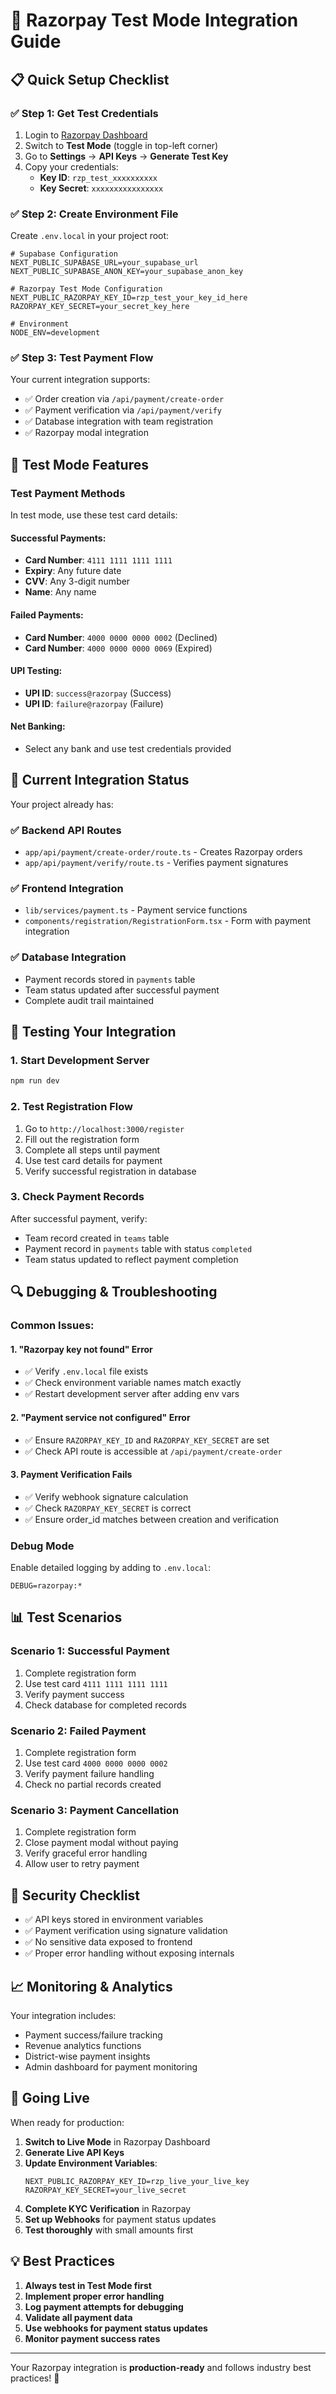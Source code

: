 # 🧪 Razorpay Test Mode Integration Guide

## 📋 **Quick Setup Checklist**

### ✅ **Step 1: Get Test Credentials**
1. Login to [Razorpay Dashboard](https://dashboard.razorpay.com/)
2. Switch to **Test Mode** (toggle in top-left corner)
3. Go to **Settings** → **API Keys** → **Generate Test Key**
4. Copy your credentials:
   - **Key ID**: `rzp_test_xxxxxxxxxx`
   - **Key Secret**: `xxxxxxxxxxxxxxxx`

### ✅ **Step 2: Create Environment File**
Create `.env.local` in your project root:

```env
# Supabase Configuration
NEXT_PUBLIC_SUPABASE_URL=your_supabase_url
NEXT_PUBLIC_SUPABASE_ANON_KEY=your_supabase_anon_key

# Razorpay Test Mode Configuration
NEXT_PUBLIC_RAZORPAY_KEY_ID=rzp_test_your_key_id_here
RAZORPAY_KEY_SECRET=your_secret_key_here

# Environment
NODE_ENV=development
```

### ✅ **Step 3: Test Payment Flow**
Your current integration supports:
- ✅ Order creation via `/api/payment/create-order`
- ✅ Payment verification via `/api/payment/verify`
- ✅ Database integration with team registration
- ✅ Razorpay modal integration

## 🧪 **Test Mode Features**

### **Test Payment Methods**
In test mode, use these test card details:

#### **Successful Payments:**
- **Card Number**: `4111 1111 1111 1111`
- **Expiry**: Any future date
- **CVV**: Any 3-digit number
- **Name**: Any name

#### **Failed Payments:**
- **Card Number**: `4000 0000 0000 0002` (Declined)
- **Card Number**: `4000 0000 0000 0069` (Expired)

#### **UPI Testing:**
- **UPI ID**: `success@razorpay` (Success)
- **UPI ID**: `failure@razorpay` (Failure)

#### **Net Banking:**
- Select any bank and use test credentials provided

## 🔧 **Current Integration Status**

Your project already has:

### **✅ Backend API Routes**
- `app/api/payment/create-order/route.ts` - Creates Razorpay orders
- `app/api/payment/verify/route.ts` - Verifies payment signatures

### **✅ Frontend Integration**
- `lib/services/payment.ts` - Payment service functions
- `components/registration/RegistrationForm.tsx` - Form with payment integration

### **✅ Database Integration**
- Payment records stored in `payments` table
- Team status updated after successful payment
- Complete audit trail maintained

## 🚀 **Testing Your Integration**

### **1. Start Development Server**
```bash
npm run dev
```

### **2. Test Registration Flow**
1. Go to `http://localhost:3000/register`
2. Fill out the registration form
3. Complete all steps until payment
4. Use test card details for payment
5. Verify successful registration in database

### **3. Check Payment Records**
After successful payment, verify:
- Team record created in `teams` table
- Payment record in `payments` table with status `completed`
- Team status updated to reflect payment completion

## 🔍 **Debugging & Troubleshooting**

### **Common Issues:**

#### **1. "Razorpay key not found" Error**
- ✅ Verify `.env.local` file exists
- ✅ Check environment variable names match exactly
- ✅ Restart development server after adding env vars

#### **2. "Payment service not configured" Error**
- ✅ Ensure `RAZORPAY_KEY_ID` and `RAZORPAY_KEY_SECRET` are set
- ✅ Check API route is accessible at `/api/payment/create-order`

#### **3. Payment Verification Fails**
- ✅ Verify webhook signature calculation
- ✅ Check `RAZORPAY_KEY_SECRET` is correct
- ✅ Ensure order_id matches between creation and verification

### **Debug Mode**
Enable detailed logging by adding to `.env.local`:
```env
DEBUG=razorpay:*
```

## 📊 **Test Scenarios**

### **Scenario 1: Successful Payment**
1. Complete registration form
2. Use test card `4111 1111 1111 1111`
3. Verify payment success
4. Check database for completed records

### **Scenario 2: Failed Payment**
1. Complete registration form  
2. Use test card `4000 0000 0000 0002`
3. Verify payment failure handling
4. Check no partial records created

### **Scenario 3: Payment Cancellation**
1. Complete registration form
2. Close payment modal without paying
3. Verify graceful error handling
4. Allow user to retry payment

## 🔐 **Security Checklist**

- ✅ API keys stored in environment variables
- ✅ Payment verification using signature validation
- ✅ No sensitive data exposed to frontend
- ✅ Proper error handling without exposing internals

## 📈 **Monitoring & Analytics**

Your integration includes:
- Payment success/failure tracking
- Revenue analytics functions
- District-wise payment insights
- Admin dashboard for payment monitoring

## 🚀 **Going Live**

When ready for production:

1. **Switch to Live Mode** in Razorpay Dashboard
2. **Generate Live API Keys**
3. **Update Environment Variables**:
   ```env
   NEXT_PUBLIC_RAZORPAY_KEY_ID=rzp_live_your_live_key
   RAZORPAY_KEY_SECRET=your_live_secret
   ```
4. **Complete KYC Verification** in Razorpay
5. **Set up Webhooks** for payment status updates
6. **Test thoroughly** with small amounts first

## 💡 **Best Practices**

1. **Always test in Test Mode first**
2. **Implement proper error handling**
3. **Log payment attempts for debugging**
4. **Validate all payment data**
5. **Use webhooks for payment status updates**
6. **Monitor payment success rates**

---

Your Razorpay integration is **production-ready** and follows industry best practices! 🎉



